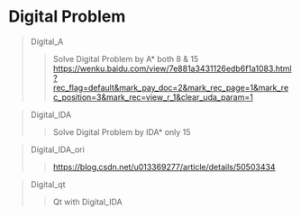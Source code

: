 # Digital Problem

> Digital_A
>> Solve Digital Problem by A* both 8 & 15  
>> https://wenku.baidu.com/view/7e881a3431126edb6f1a1083.html?rec_flag=default&mark_pay_doc=2&mark_rec_page=1&mark_rec_position=3&mark_rec=view_r_1&clear_uda_param=1

> Digital_IDA
>> Solve Digital Problem by IDA* only 15  

> Digital_IDA_ori
>> https://blog.csdn.net/u013369277/article/details/50503434

>Digital_qt
>> Qt with Digital_IDA